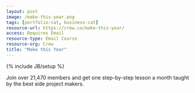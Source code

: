 ```yaml
---
layout: post
image: /make-this-year.png
tags: [portfolio-cat, business-cat]
resource-url: https://crew.co/make-this-year/
access: Requires Email
resource-type: Email Course
resource-org: Crew
title: "Make this Year"
---
```

{% include JB/setup %}

Join over 21,470 members and get one step-by-step lesson a month taught by the best side project makers.
